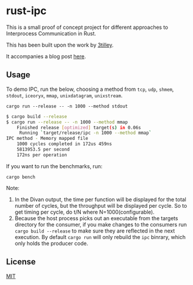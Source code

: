 # rust-ipc

This is a small proof of concept project for different approaches to Interprocess Communication in Rust.

This has been built upon the work by [3tilley](https://github.com/3tilley/rust-experiments/tree/master/ipc).

It accompanies a blog post [here](https://pranitha.rs/posts/rust-ipc-ping-pong/).

## Usage

To demo IPC, run the below, choosing a method from `tcp`, `udp`, `shmem`, `stdout`, `iceoryx`, `mmap`, `unixdatagram`, `unixstream`.

`cargo run --release -- -n 1000 --method stdout`

```bash
$ cargo build --release
$ cargo run --release -- -n 1000 --method mmap
    Finished release [optimized] target(s) in 0.06s
     Running `target/release/ipc -n 1000 --method mmap`
IPC method - Memory mapped file
	1000 cycles completed in 172us 459ns
	5813953.5 per second
	172ns per operation
```

If you want to run the benchmarks, run:

`cargo bench`

Note:
1. In the Divan output, the time per function will be displayed for the total number of cycles, but the throughput will be displayed per cycle. So to get timing per cycle, do t/N where N=1000(configurable).
2. Because the host process picks out an executable from the targets directory for the consumer, if you make changes to the consumers run `cargo build --release` to make sure they are reflected in the next execution. By default `cargo run` will only rebuild the `ipc` binrary, which only holds the producer code.

## License

[MIT](https://choosealicense.com/licenses/mit/)
